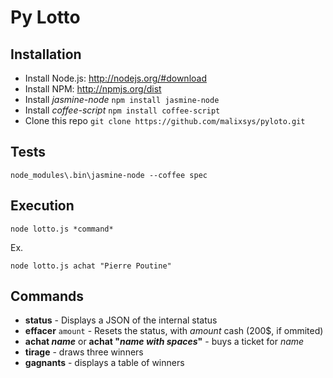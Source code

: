 Py Lotto
===============

Installation
------------

* Install Node.js: http://nodejs.org/#download
* Install NPM: http://npmjs.org/dist
* Install _jasmine-node_ `npm install jasmine-node`
* Install _coffee-script_ `npm install coffee-script`
* Clone this repo `git clone https://github.com/malixsys/pyloto.git`

Tests
------------
``
node_modules\.bin\jasmine-node --coffee spec
``

Execution
------------
`node lotto.js *command*`

Ex.

``
node lotto.js achat "Pierre Poutine"
``

Commands
------------
* **status** - Displays a JSON of the internal status
* **effacer** `amount` - Resets the status, with _amount_ cash (200$, if ommited)
* **achat _name_** or **achat "_name with spaces_"** - buys a ticket for _name_ 
* **tirage** - draws three winners
* **gagnants** - displays a table of winners


